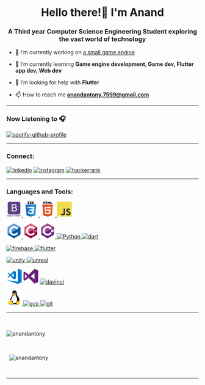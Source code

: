 <h1 align="center">Hello there!👋 I'm Anand</h1>
<h3 align="center">A Third year Computer Science Engineering Student exploring the vast world of technology</h3>

- 🔭 I’m currently working on [a small game engine](https://github.com/anandantony/TitanEngine)

- 🌱 I’m currently learning **Game engine development, Game dev, Flutter app dev, Web dev**

- 🤝 I’m looking for help with **Flutter**

- 📫 How to reach me **anandantony.7599@gmail.com**
  
---
### Now Listening to 🎧
[![spotify-github-profile](https://spotify-github-profile.vercel.app/api/view?uid=9cwot8hligc9vmvfm0ykz8khi&cover_image=true&theme=default)](https://spotify-github-profile.vercel.app/api/view?uid=9cwot8hligc9vmvfm0ykz8khi&redirect=true)

---

<h3 align="left">Connect:</h3>
<p align="left">
<a href="https://www.linkedin.com/in/anandantony99/" target="blank"><img align="center" src="https://raw.githubusercontent.com/rahuldkjain/github-profile-readme-generator/master/src/images/icons/Social/linked-in-alt.svg" alt="linkedin" height="30" width="40" /></a>
<a href="https://www.instagram.com/_anand_antony_/" target="blank"><img align="center" src="https://raw.githubusercontent.com/rahuldkjain/github-profile-readme-generator/master/src/images/icons/Social/instagram.svg" alt="instagram" height="30" width="40" /></a>
<a href="https://www.hackerrank.com/anandantony_7599" target="blank"><img align="center" src="https://raw.githubusercontent.com/rahuldkjain/github-profile-readme-generator/master/src/images/icons/Social/hackerrank.svg" alt="hackerrank" height="30" width="40" /></a>
</p>

---

<h3 align="left">Languages and Tools:</h3>
<p align="left">

<!-- WEB -->
<a href="https://getbootstrap.com" target="_blank"> <img src="https://raw.githubusercontent.com/devicons/devicon/master/icons/bootstrap/bootstrap-plain-wordmark.svg" alt="bootstrap" width="40" height="40"/> </a> 
<a href="https://www.w3schools.com/css/" target="_blank"> <img src="https://raw.githubusercontent.com/devicons/devicon/master/icons/css3/css3-original-wordmark.svg" alt="css3" width="40" height="40"/> </a> 
<a href="https://www.w3.org/html/" target="_blank"> <img src="https://raw.githubusercontent.com/devicons/devicon/master/icons/html5/html5-original-wordmark.svg" alt="html5" width="40" height="40"/> </a> 
<a href="https://developer.mozilla.org/en-US/docs/Web/JavaScript" target="_blank"> <img src="https://raw.githubusercontent.com/devicons/devicon/master/icons/javascript/javascript-original.svg" alt="javascript" width="40" height="40"/> </a> 

<!-- Languages -->
<a href="https://www.cprogramming.com/" target="_blank"> <img src="https://raw.githubusercontent.com/devicons/devicon/master/icons/c/c-original.svg" alt="c" width="40" height="40"/> </a> 
<a href="https://www.w3schools.com/cpp/" target="_blank"> <img src="https://raw.githubusercontent.com/devicons/devicon/master/icons/cplusplus/cplusplus-original.svg" alt="cplusplus" width="40" height="40"/> </a> 
<a href="https://www.w3schools.com/cs" target="_blank"> <img src="https://raw.githubusercontent.com/devicons/devicon/master/icons/csharp/csharp-original.svg" alt="csharp" width="40" height="40"/> </a>
<a href="https://www.python.org" target="_blank"> <img alt="Python" width="40"  height="40" src="https://upload.wikimedia.org/wikipedia/commons/thumb/c/c3/Python-logo-notext.svg/768px-Python-logo-notext.svg.png"/> </a>
<a href="https://dart.dev" target="_blank"> <img src="https://www.vectorlogo.zone/logos/dartlang/dartlang-icon.svg" alt="dart" width="40" height="40"/> </a> 

<!-- Flutter -->
<a href="https://firebase.google.com/" target="_blank"> <img src="https://www.vectorlogo.zone/logos/firebase/firebase-icon.svg" alt="firebase" width="40" height="40"/> </a> 
<a href="https://flutter.dev" target="_blank"> <img src="https://www.vectorlogo.zone/logos/flutterio/flutterio-icon.svg" alt="flutter" width="40" height="40"/> </a>

<!-- Softwares or tools -->

<a href="https://unity.com/" target="_blank"> <img src="https://www.vectorlogo.zone/logos/unity3d/unity3d-icon.svg" alt="unity" width="40" height="40"/> </a>
<a href="https://www.unrealengine.com/en-US/" target="_blank"> <img src="https://raw.githubusercontent.com/detain/svg-logos/master/svg/unreal-1.svg" alt="unreal" width="40" height="40"/> </a>

<a href="https://code.visualstudio.com/" target="_blank"><img src="https://raw.githubusercontent.com/github/explore/80688e429a7d4ef2fca1e82350fe8e3517d3494d/topics/visual-studio-code/visual-studio-code.png" alt="vscode" width="40" height="40"/></a> 
<a href="https://visualstudio.com/" target="_blank"><img src="https://raw.githubusercontent.com/devicons/devicon/master/icons/visualstudio/visualstudio-plain.svg" alt="vscode" width="40" height="40"/></a> 
<a href="https://www.blackmagicdesign.com/in/products/davinciresolve/" target="_blank"> <img src="https://upload.wikimedia.org/wikipedia/en/d/dc/DaVinci_Resolve_Logo.png" alt="davinci" width="40" height="40"/> </a> 
</p>

<!-- Other -->
<a href="https://www.linux.org/" target="_blank"> <img src="https://raw.githubusercontent.com/devicons/devicon/master/icons/linux/linux-original.svg" alt="linux" width="40" height="40"/> </a>
<a href="https://cloud.google.com" target="_blank"> <img src="https://www.vectorlogo.zone/logos/google_cloud/google_cloud-icon.svg" alt="gcp" width="40" height="40"/> </a> 
<a href="https://git-scm.com/" target="_blank"> <img src="https://www.vectorlogo.zone/logos/git-scm/git-scm-icon.svg" alt="git" width="40" height="40"/> </a> 

---
<br>
<p><img align="center" src="https://github-readme-stats.vercel.app/api/top-langs?username=anandantony&show_icons=true&theme=dark&locale=en&layout=compact" alt="anandantony" /></p>

<br>
<p>&nbsp
<img align="center" src="https://github-readme-stats.vercel.app/api?username=anandantony&show_icons=true&theme=dark&title_color=d9d9d9&text_color=dfdddd&locale=en" alt="anandantony" /></p>

<br>

---
